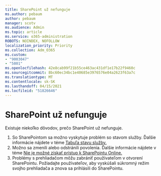 ```yaml
---
title: SharePoint už nefunguje
ms.author: pebaum
author: pebaum
manager: scotv
ms.audience: Admin
ms.topic: article
ms.service: o365-administration
ROBOTS: NOINDEX, NOFOLLOW
localization_priority: Priority
ms.collection: Adm_O365
ms.custom:
- "9003047"
- "5801"
ms.openlocfilehash: 42e8cab99f21b55ce463ac431df1e17b22f9460c
ms.sourcegitcommit: 8bc60ec34bc1e40685e3976576e04a2623f63a7c
ms.translationtype: MT
ms.contentlocale: sk-SK
ms.lasthandoff: 04/15/2021
ms.locfileid: "51826646"
---
```

# <a name="sharepoint-is-no-longer-working"></a>SharePoint už nefunguje

Existuje niekoľko dôvodov, prečo SharePoint už nefunguje.

1. So SharePointom sa možno vyskytuje problém so stavom služby. Ďalšie informácie nájdete v téme [Tabuľa stavu služby.](https://admin.microsoft.com/AdminPortal/Home#/servicehealth)
2. Možno sa zmenili alebo odstránili povolenia. Ďalšie informácie nájdete v téme [Nie je možné získať prístup k SharePointu Online.](https://docs.microsoft.com/sharepoint/troubleshoot/sharing-and-permissions/sharepoint-online-inaccessible)
3. Problémy s prehliadačom môžu zabrániť používateľom v otvorení SharePointu. Požiadajte používateľov, aby vyskúšali súkromný režim svojho prehliadača a znova sa prihlásili do SharePointu.